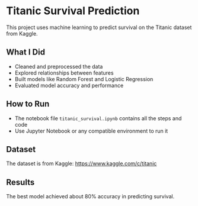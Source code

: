 # Titanic Survival Prediction

This project uses machine learning to predict survival on the Titanic dataset from Kaggle.

## What I Did
- Cleaned and preprocessed the data
- Explored relationships between features
- Built models like Random Forest and Logistic Regression
- Evaluated model accuracy and performance

## How to Run
- The notebook file `titanic_survival.ipynb` contains all the steps and code
- Use Jupyter Notebook or any compatible environment to run it

## Dataset
The dataset is from Kaggle: https://www.kaggle.com/c/titanic

## Results
The best model achieved about 80% accuracy in predicting survival.

